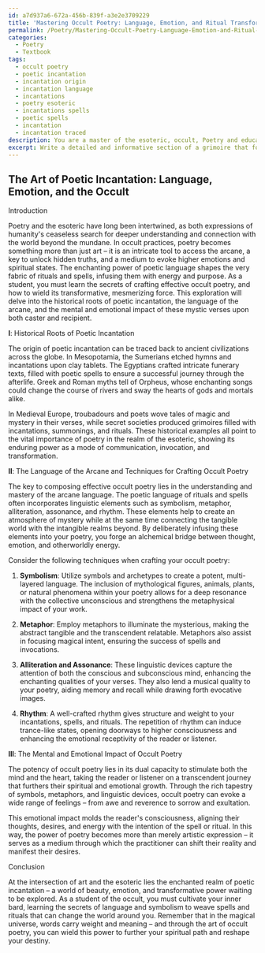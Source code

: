 ```yaml
---
id: a7d937a6-672a-456b-839f-a3e2e3709229
title: 'Mastering Occult Poetry: Language, Emotion, and Ritual Transformation'
permalink: /Poetry/Mastering-Occult-Poetry-Language-Emotion-and-Ritual-Transformation/
categories:
  - Poetry
  - Textbook
tags:
  - occult poetry
  - poetic incantation
  - incantation origin
  - incantation language
  - incantations
  - poetry esoteric
  - incantations spells
  - poetic spells
  - incantation
  - incantation traced
description: You are a master of the esoteric, occult, Poetry and education, you have written many textbooks on the subject in ways that provide students with rich and deep understanding of the subject. You are being asked to write textbook-like sections on a topic and you do it with full context, explainability, and reliability in accuracy to the true facts of the topic at hand, in a textbook style that a student would easily be able to learn from, in a rich, engaging, and contextual way. Always include relevant context (such as formulas and history), related concepts, and in a way that someone can gain deep insights from.
excerpt: Write a detailed and informative section of a grimoire that focuses on the connection and significance of poetry in occult practices. This section should provide insights into the role of poetic language in rituals and spells, and explain the techniques used to craft effective occult poetry, as well as the mental and emotional impact of these verses. Make sure to include historical examples and practical applications for a student to genuinely appreciate the depth and power of poetry in the esoteric world.
---
```


## The Art of Poetic Incantation: Language, Emotion, and the Occult

Introduction

Poetry and the esoteric have long been intertwined, as both expressions of humanity's ceaseless search for deeper understanding and connection with the world beyond the mundane. In occult practices, poetry becomes something more than just art – it is an intricate tool to access the arcane, a key to unlock hidden truths, and a medium to evoke higher emotions and spiritual states. The enchanting power of poetic language shapes the very fabric of rituals and spells, infusing them with energy and purpose. As a student, you must learn the secrets of crafting effective occult poetry, and how to wield its transformative, mesmerizing force. This exploration will delve into the historical roots of poetic incantation, the language of the arcane, and the mental and emotional impact of these mystic verses upon both caster and recipient.

**I**: Historical Roots of Poetic Incantation

The origin of poetic incantation can be traced back to ancient civilizations across the globe. In Mesopotamia, the Sumerians etched hymns and incantations upon clay tablets. The Egyptians crafted intricate funerary texts, filled with poetic spells to ensure a successful journey through the afterlife. Greek and Roman myths tell of Orpheus, whose enchanting songs could change the course of rivers and sway the hearts of gods and mortals alike.

In Medieval Europe, troubadours and poets wove tales of magic and mystery in their verses, while secret societies produced grimoires filled with incantations, summonings, and rituals. These historical examples all point to the vital importance of poetry in the realm of the esoteric, showing its enduring power as a mode of communication, invocation, and transformation.

**II**: The Language of the Arcane and Techniques for Crafting Occult Poetry

The key to composing effective occult poetry lies in the understanding and mastery of the arcane language. The poetic language of rituals and spells often incorporates linguistic elements such as symbolism, metaphor, alliteration, assonance, and rhythm. These elements help to create an atmosphere of mystery while at the same time connecting the tangible world with the intangible realms beyond. By deliberately infusing these elements into your poetry, you forge an alchemical bridge between thought, emotion, and otherworldly energy.

Consider the following techniques when crafting your occult poetry:

1. **Symbolism**: Utilize symbols and archetypes to create a potent, multi-layered language. The inclusion of mythological figures, animals, plants, or natural phenomena within your poetry allows for a deep resonance with the collective unconscious and strengthens the metaphysical impact of your work.

2. **Metaphor**: Employ metaphors to illuminate the mysterious, making the abstract tangible and the transcendent relatable. Metaphors also assist in focusing magical intent, ensuring the success of spells and invocations.

3. **Alliteration and Assonance**: These linguistic devices capture the attention of both the conscious and subconscious mind, enhancing the enchanting qualities of your verses. They also lend a musical quality to your poetry, aiding memory and recall while drawing forth evocative images.

4. **Rhythm**: A well-crafted rhythm gives structure and weight to your incantations, spells, and rituals. The repetition of rhythm can induce trance-like states, opening doorways to higher consciousness and enhancing the emotional receptivity of the reader or listener.

**III**: The Mental and Emotional Impact of Occult Poetry

The potency of occult poetry lies in its dual capacity to stimulate both the mind and the heart, taking the reader or listener on a transcendent journey that furthers their spiritual and emotional growth. Through the rich tapestry of symbols, metaphors, and linguistic devices, occult poetry can evoke a wide range of feelings – from awe and reverence to sorrow and exultation.

This emotional impact molds the reader's consciousness, aligning their thoughts, desires, and energy with the intention of the spell or ritual. In this way, the power of poetry becomes more than merely artistic expression – it serves as a medium through which the practitioner can shift their reality and manifest their desires.

Conclusion

At the intersection of art and the esoteric lies the enchanted realm of poetic incantation – a world of beauty, emotion, and transformative power waiting to be explored. As a student of the occult, you must cultivate your inner bard, learning the secrets of language and symbolism to weave spells and rituals that can change the world around you. Remember that in the magical universe, words carry weight and meaning – and through the art of occult poetry, you can wield this power to further your spiritual path and reshape your destiny.
